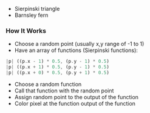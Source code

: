 - Sierpinski triangle
- Barnsley fern
### How It Works
- Choose a random point (usually x,y range of -1 to 1)
- Have an array of functions (Sierpinski functions):
``` rust
|p| ((p.x - 1) * 0.5, (p.y - 1) * 0.5)
|p| ((p.x + 1) * 0.5, (p.y - 1) * 0.5)
|p| ((p.x + 0) * 0.5, (p.y + 1) * 0.5)
```
- Choose a random function
- Call that function with the random point
- Assign random point to the output of the function
- Color pixel at the function output of the function
